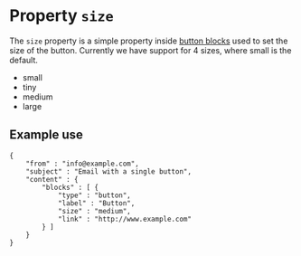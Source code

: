 # Property `size`

The `size` property is a simple property inside
<a href="/support/json/block-button">button blocks</a> used to set the size of
the button. Currently we have support for 4 sizes, where small is the default.

- small
- tiny
- medium
- large

## Example use

    {
        "from" : "info@example.com",
        "subject" : "Email with a single button",
        "content" : {
            "blocks" : [ {
                "type" : "button",
                "label" : "Button",
                "size" : "medium",
                "link" : "http://www.example.com"
            } ]
        }
    }


